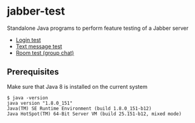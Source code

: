 # jabber-test

Standalone Java programs to perform feature testing of a Jabber server

* [Login test](jabber-test-login/README.md)
* [Text message test](jabber-test-text/README.md)
* [Room test (group chat)](jabber-test-text/README.md)

## Prerequisites

Make sure that Java 8 is installed on the current system

```
$ java -version
java version "1.8.0_151"
Java(TM) SE Runtime Environment (build 1.8.0_151-b12)
Java HotSpot(TM) 64-Bit Server VM (build 25.151-b12, mixed mode)
```
